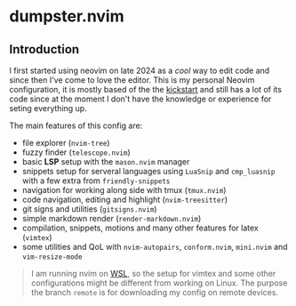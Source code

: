 # dumpster.nvim
## Introduction
I first started using neovim on late 2024 as a *cool* way to edit code and since then I've come to love the editor. This is my personal Neovim configuration, it is mostly based of the the [kickstart](https://github.com/nvim-lua/kickstart.nvim) and still has a lot of its code since at the moment I don't have the knowledge or experience for seting everything up.

The main features of this config are:
- file explorer (`nvim-tree`)
- fuzzy finder (`telescope.nvim`)
- basic **LSP** setup with the `mason.nvim` manager
- snippets setup for serveral languages using `LuaSnip` and `cmp_luasnip` with a few extra from `friendly-snippets`
- navigation for working along side with tmux (`tmux.nvim`)
- code navigation, editing and highlight (`nvim-treesitter`)
- git signs and utilities (`gitsigns.nvim`)
- simple markdown render (`render-markdown.nvim`)
- compilation, snippets, motions and many other features for latex (`vimtex`)
- some utilities and QoL with `nvim-autopairs`, `conform.nvim`, `mini.nvim` and `vim-resize-mode`

> I am running nvim on [WSL](https://learn.microsoft.com/en-us/windows/wsl/install), so the setup for vimtex and some other configurations might be different from working on Linux.
> The purpose the branch `remote` is for downloading my config on remote devices.
